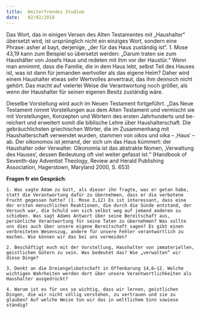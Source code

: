 ```yaml
---
title:  Weiterfrendes Studium
date:   02/02/2018
---
```


Das Wort, das in einigen Versen des Alten Testamentes mit „Haushalter“ übersetzt wird, ist ursprünglich nicht ein einziges Wort, sondern eine Phrase: asher al bayt, derjenige, „der für das Haus zuständig ist“. 1. Mose 43,19 kann zum Beispiel so übersetzt werden: „Darum traten sie zum Haushälter von Josefs Haus und redeten mit ihm vor der Haustür.“ Wenn man annimmt, dass die Familie, die in dem Haus lebt, selbst Teil des Hauses ist, was ist dann für jemanden wertvoller als das eigene Heim? Daher wird einem Haushalter etwas sehr Wertvolles anvertraut, das ihm dennoch nicht gehört. Das macht auf vielerlei Weise die Verantwortung noch größer, als wenn der Haushalter für seinen eigenen Besitz zuständig wäre. 

Dieselbe Vorstellung wird auch im Neuen Testament fortgeführt. „Das Neue Testament nimmt Vorstellungen aus dem Alten Testament und vermischt sie mit Vorstellungen, Konzepten und Wörtern des ersten Jahrhunderts und be-reichert und erweitert somit die biblische Lehre über Haushalterschaft. Die gebräuchlichsten griechischen Wörter, die im Zusammenhang mit Haushalterschaft verwendet wurden, stammen von oikos und oika – ‚Haus‘ – ab. Der oikonomos ist jemand, der sich um das Haus kümmert: der Haushalter oder Verwalter. Oikonomia ist das abstrakte Nomen, ‚Verwaltung des Hauses‘, dessen Bedeutung oft viel weiter gefasst ist.“ (Handbook of Seventh-day Adventist Theology, Review and Herald Publishing Association, Hagerstown, Maryland 2000, S. 653) 

**Fragen fr ein Gespräch**: 

`1. Was sagte Adam zu Gott, als dieser ihn fragte, was er getan habe, statt die Verantwortung dafür zu übernehmen, dass er die verbotene Frucht gegessen hatte? (1. Mose 3,12) Es ist interessant, dass eine der ersten menschlichen Reaktionen, die durch die Sünde entstand, der Versuch war, die Schuld von sich selbst weg auf jemand anderen zu schieben. Was sagt Adams Antwort über seine Bereitschaft aus, persönliche Verantwortung für seine Taten zu übernehmen? Was sollte uns dies auch über unsere eigene Bereitschaft sagen? Es gibt einen verbreiteten Wesenszug, andere für unsere Fehler verantwortlich zu machen. Wie können wir das bei uns vermeiden?` 

`2. Beschäftigt euch mit der Vorstellung, Haushalter von immateriellen, geistlichen Gütern zu sein. Was bedeutet das? Wie „verwalten“ wir diese Dinge?` 

`3. Denkt an die Dreiengelsbotschaft in Offenbarung 14,6–12. Welche wichtigen Wahrheiten werden dort über unsere Verantwortlichkeiten als Haushalter ausgedrückt?` 

`4. Warum ist es für uns so wichtig, dass wir lernen, geistlichen Dingen, die wir nicht völlig verstehen, zu vertrauen und sie zu glauben? Auf welche Weise tun wir das in weltlichem Sinn sowieso ständig?`